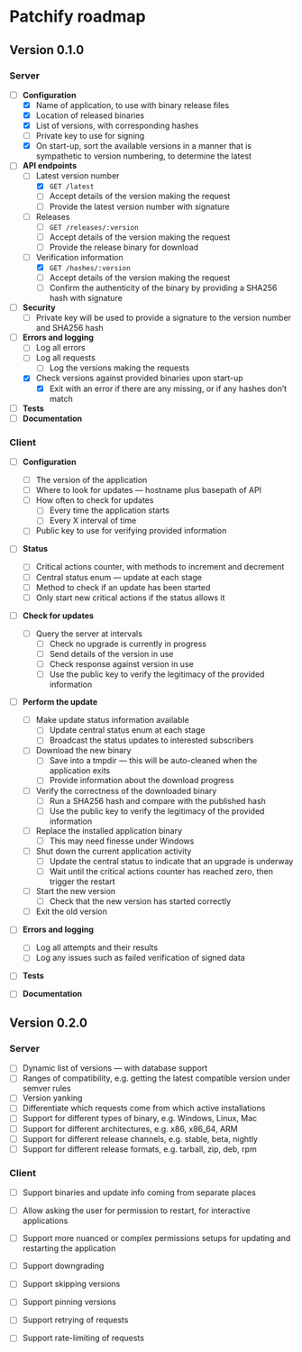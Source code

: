 # Patchify roadmap

## Version 0.1.0

### Server

  - [ ] **Configuration**
      - [x] Name of application, to use with binary release files
      - [x] Location of released binaries
      - [x] List of versions, with corresponding hashes
      - [ ] Private key to use for signing
      - [x] On start-up, sort the available versions in a manner that is
            sympathetic to version numbering, to determine the latest
  - [ ] **API endpoints**
      - [ ] Latest version number
          - [x] `GET /latest`
          - [ ] Accept details of the version making the request
          - [ ] Provide the latest version number with signature
      - [ ] Releases
          - [ ] `GET /releases/:version`
          - [ ] Accept details of the version making the request
          - [ ] Provide the release binary for download
      - [ ] Verification information
          - [x] `GET /hashes/:version`
          - [ ] Accept details of the version making the request
          - [ ] Confirm the authenticity of the binary by providing a SHA256
                hash with signature
  - [ ] **Security**
      - [ ] Private key will be used to provide a signature to the version
            number and SHA256 hash
  - [ ] **Errors and logging**
      - [ ] Log all errors
      - [ ] Log all requests
          - [ ] Log the versions making the requests
      - [x] Check versions against provided binaries upon start-up
          - [x] Exit with an error if there are any missing, or if any hashes
                don’t match
  - [ ] **Tests**
  - [ ] **Documentation**

### Client

  - [ ] **Configuration**
      - [ ] The version of the application
      - [ ] Where to look for updates — hostname plus basepath of API
      - [ ] How often to check for updates
          - [ ] Every time the application starts
          - [ ] Every X interval of time
      - [ ] Public key to use for verifying provided information
  - [ ] **Status**
      - [ ] Critical actions counter, with methods to increment and decrement
      - [ ] Central status enum — update at each stage
      - [ ] Method to check if an update has been started
      - [ ] Only start new critical actions if the status allows it
  - [ ] **Check for updates**
      - [ ] Query the server at intervals
          - [ ] Check no upgrade is currently in progress
          - [ ] Send details of the version in use
          - [ ] Check response against version in use
          - [ ] Use the public key to verify the legitimacy of the provided
                information
  - [ ] **Perform the update**
      - [ ] Make update status information available
          - [ ] Update central status enum at each stage
          - [ ] Broadcast the status updates to interested subscribers
      - [ ] Download the new binary
          - [ ] Save into a tmpdir — this will be auto-cleaned when the
                application exits
          - [ ] Provide information about the download progress
      - [ ] Verify the correctness of the downloaded binary
          - [ ] Run a SHA256 hash and compare with the published hash
          - [ ] Use the public key to verify the legitimacy of the provided
                information
      - [ ] Replace the installed application binary
          - [ ] This may need finesse under Windows
      - [ ] Shut down the current application activity
          - [ ] Update the central status to indicate that an upgrade is
                underway
          - [ ] Wait until the critical actions counter has reached zero, then
                trigger the restart
      - [ ] Start the new version
          - [ ] Check that the new version has started correctly
      - [ ] Exit the old version
  - [ ] **Errors and logging**
      - [ ] Log all attempts and their results
      - [ ] Log any issues such as failed verification of signed data
  - [ ] **Tests**
  - [ ] **Documentation**


## Version 0.2.0

### Server

  - [ ] Dynamic list of versions — with database support
  - [ ] Ranges of compatibility, e.g. getting the latest compatible version
        under semver rules
  - [ ] Version yanking
  - [ ] Differentiate which requests come from which active installations
  - [ ] Support for different types of binary, e.g. Windows, Linux, Mac
  - [ ] Support for different architectures, e.g. x86, x86_64, ARM
  - [ ] Support for different release channels, e.g. stable, beta, nightly
  - [ ] Support for different release formats, e.g. tarball, zip, deb, rpm

### Client

  - [ ] Support binaries and update info coming from separate places
  - [ ] Allow asking the user for permission to restart, for interactive
        applications
  - [ ] Support more nuanced or complex permissions setups for updating and
        restarting the application
  - [ ] Support downgrading
  - [ ] Support skipping versions
  - [ ] Support pinning versions
  - [ ] Support retrying of requests
  - [ ] Support rate-limiting of requests


